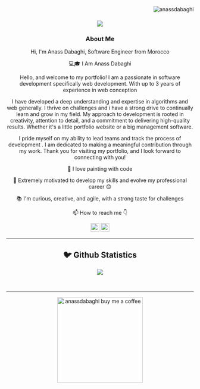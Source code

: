 <img align="right" src="https://visitor-badge.laobi.icu/badge?page_id=Dabaghi-anass/anassdabaghi" alt="anassdabaghi">
<span></span>
<h1 align="center">
  <a href="https://git.io/typing-svg">
    <img src="https://readme-typing-svg.herokuapp.com/?lines=This+is+Anass+Dabaghi;Welcome+To+My+Profile;Enjoy+Your+Time+%F0%9F%91%8B&center=true&size=30">
  </a>
</h1>
   
###  <p align="center">About Me</p>
<p align="center">
  <p align="center">Hi, I'm Anass Dabaghi, Software Engineer from Morocco</p>

  <p align="center">💻🎓 I Am Anass Dabaghi</p>
  <p align="center">Hello, and welcome to my portfolio! I am a passionate in software development specifically web development. With up to 3 years of experience in web conception
</p>
<p align="center">
I have developed a deep understanding and expertise in algorithms and web generally. I thrive on challenges and i have a strong drive to continually learn and grow in my field. My approach to development is rooted in creativity, attention to detail, and a commitment to delivering high-quality results. Whether it's a little portfolio website or a big management software.
</p>
<p align="center">I pride myself on my ability to lead teams and track the process of development . I am dedicated to making a meaningful contribution through my work. Thank you for visiting my portfolio, and I look forward to connecting with you!</p>

  <p align="center">🎨 I love painting with code</p>

  <p align="center">🚀 Extremely motivated to develop my skills and evolve my professional career 😊</p>

  <p align="center">📚 I'm curious, creative, and agile, with a strong taste for challenges</p>

  <p align="center">📫 How to reach me 👇</p>
</p>
<p align="center"> <a href="https://www.linkedin.com/in/anass-dabaghi-5a51141b6/"><img src="https://img.shields.io/badge/linkedin-%230077B5.svg?&style=for-the-badge&logo=linkedin&logoColor=white" height=23></a> <a href="https://anass-dabaghi.vercel.app/"><img src="https://img.shields.io/badge/my_portfolio-anass-yellow.svg?logo=data:image/svg+xml;base64,PHN2ZyB3aWR0aD0iMTYzIiBoZWlnaHQ9IjE0MSIgdmlld0JveD0iMCAwIDE2MyAxNDEiIGZpbGw9Im5vbmUiIHhtbG5zPSJodHRwOi8vd3d3LnczLm9yZy8yMDAwL3N2ZyI+CjxwYXRoIGQ9Ik04MS41IDBMMTIyLjI1IDcwLjVMMTYzIDE0MUg4MS41SDBMNDAuNzUgNzAuNUw4MS41IDBaIiBmaWxsPSIjRkZDMjAwIi8+CjxwYXRoIGQ9Ik04MS41IDU4TDEwNS43NSA5OS41TDEzMCAxNDFIODEuNUgzM0w1Ny4yNSA5OS41TDgxLjUgNThaIiBmaWxsPSJibGFjayIvPgo8L3N2Zz4K" height=23></a>
<hr>

<h2  align="center">🐦 Github Statistics </h2>
<p align="center">
<img src="https://github-readme-stats-sigma-five.vercel.app/api?username=Dabaghi-Anass&show_icons=true&theme=tokyonight">
</p>
<br/>

<hr>
<p align="center">
  <a href="https://www.buymeacoffee.com/anassdabaghi" target="_blank" ><img src="https://www.buymeacoffee.com/assets/img/custom_images/yellow_img.png" alt="anassdabaghi buy me a coffee" width="230"></a>
</p>
<span style="padding : 2rem"></span>

